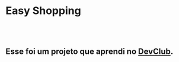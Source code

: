<h1> Easy Shopping</h1>
<br>
<br>
<h2>Esse foi um projeto que aprendi no <a href="https://rodolfomori.com/devclub">DevClub</a>.</h2>
